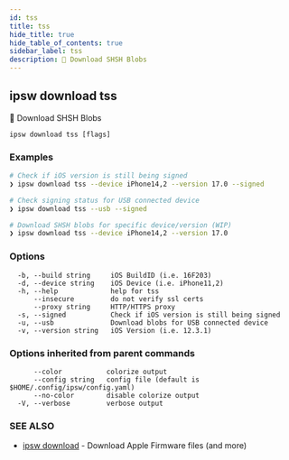 ```yaml
---
id: tss
title: tss
hide_title: true
hide_table_of_contents: true
sidebar_label: tss
description: 🚧 Download SHSH Blobs
---
```

## ipsw download tss

🚧 Download SHSH Blobs

```
ipsw download tss [flags]
```

### Examples

```bash
# Check if iOS version is still being signed
❯ ipsw download tss --device iPhone14,2 --version 17.0 --signed

# Check signing status for USB connected device
❯ ipsw download tss --usb --signed

# Download SHSH blobs for specific device/version (WIP)
❯ ipsw download tss --device iPhone14,2 --version 17.0

```

### Options

```
  -b, --build string     iOS BuildID (i.e. 16F203)
  -d, --device string    iOS Device (i.e. iPhone11,2)
  -h, --help             help for tss
      --insecure         do not verify ssl certs
      --proxy string     HTTP/HTTPS proxy
  -s, --signed           Check if iOS version is still being signed
  -u, --usb              Download blobs for USB connected device
  -v, --version string   iOS Version (i.e. 12.3.1)
```

### Options inherited from parent commands

```
      --color           colorize output
      --config string   config file (default is $HOME/.config/ipsw/config.yaml)
      --no-color        disable colorize output
  -V, --verbose         verbose output
```

### SEE ALSO

* [ipsw download](/docs/cli/ipsw/download)	 - Download Apple Firmware files (and more)

